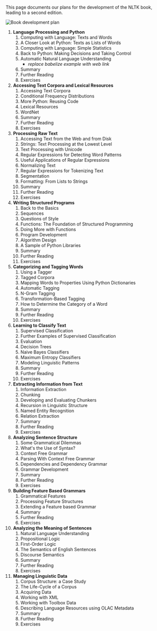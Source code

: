 This page documents our plans for the development of the NLTK book, leading to a second edition.

![Book development plan](https://github.com/nltk/nltk_book/blob/master/images/2nd_ed_plan.png)

1. **Language Processing and Python**
    1. Computing with Language: Texts and Words
    2. A Closer Look at Python: Texts as Lists of Words
    3. Computing with Language: Simple Statistics
    4. Back to Python: Making Decisions and Taking Control
    5. Automatic Natural Language Understanding
        * _replace babelize example with web link_
    6. Summary
    7. Further Reading
    8. Exercises
2. **Accessing Text Corpora and Lexical Resources**
    1. Accessing Text Corpora
    2. Conditional Frequency Distributions
    3. More Python: Reusing Code
    4. Lexical Resources
    5. WordNet
    6. Summary
    7. Further Reading
    8. Exercises
3. **Processing Raw Text**
    1. Accessing Text from the Web and from Disk
    2. Strings: Text Processing at the Lowest Level
    3. Text Processing with Unicode
    4. Regular Expressions for Detecting Word Patterns
    5. Useful Applications of Regular Expressions
    6. Normalizing Text
    7. Regular Expressions for Tokenizing Text
    8. Segmentation
    9. Formatting: From Lists to Strings
    10. Summary
    11. Further Reading
    12. Exercises
4. **Writing Structured Programs**
    1. Back to the Basics
    2. Sequences
    3. Questions of Style
    4. Functions: The Foundation of Structured Programming
    5. Doing More with Functions
    6. Program Development
    7. Algorithm Design
    8. A Sample of Python Libraries
    9. Summary
    10. Further Reading
    11. Exercises
5. **Categorizing and Tagging Words**
    1. Using a Tagger
    2. Tagged Corpora
    3. Mapping Words to Properties Using Python Dictionaries
    4. Automatic Tagging
    5. N-Gram Tagging
    6. Transformation-Based Tagging
    7. How to Determine the Category of a Word
    8. Summary
    9. Further Reading
    10. Exercises
6. **Learning to Classify Text**
    1. Supervised Classification
    2. Further Examples of Supervised Classification
    3. Evaluation
    4. Decision Trees
    5. Naive Bayes Classifiers
    6. Maximum Entropy Classifiers
    7. Modeling Linguistic Patterns
    8. Summary
    9. Further Reading
    10. Exercises
7. **Extracting Information from Text**
    1. Information Extraction
    2. Chunking
    3. Developing and Evaluating Chunkers
    4. Recursion in Linguistic Structure
    5. Named Entity Recognition
    6. Relation Extraction
    7. Summary
    8. Further Reading
    9. Exercises
8. **Analyzing Sentence Structure**
    1. Some Grammatical Dilemmas
    2. What's the Use of Syntax?
    3. Context Free Grammar
    4. Parsing With Context Free Grammar
    5. Dependencies and Dependency Grammar
    6. Grammar Development
    7. Summary
    8. Further Reading
    9. Exercises
9. **Building Feature Based Grammars**
    1. Grammatical Features
    2. Processing  Feature Structures
    3. Extending a Feature based Grammar
    4. Summary
    5. Further Reading
    6. Exercises
10. **Analyzing the Meaning of Sentences**
    1. Natural Language Understanding
    2. Propositional Logic
    3. First-Order Logic
    4. The Semantics of English Sentences
    5. Discourse Semantics
    6. Summary
    7. Further Reading
    8. Exercises
11. **Managing Linguistic Data**
    1. Corpus Structure: a Case Study
    2. The Life-Cycle of a Corpus
    3. Acquiring Data
    4. Working with XML
    5. Working with Toolbox Data
    6. Describing Language Resources using OLAC Metadata
    7. Summary
    8. Further Reading
    9. Exercises
